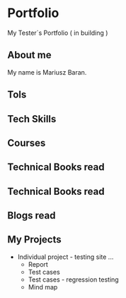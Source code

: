 # Portfolio
My Tester`s Portfolio ( in building )
## About me
My name is Mariusz Baran.
## Tols

## Tech Skills

## Courses

## Technical Books read

## Technical Books read

## Blogs read

## My Projects 
* Individual project - testing site ...
  * Report
  * Test cases
  * Test cases - regression testing
  * Mind map
